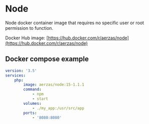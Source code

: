 # Node

Node docker container image that requires no specific user or root permission to function.

Docker Hub image: [https://hub.docker.com/r/aerzas/node](https://hub.docker.com/r/aerzas/node)

## Docker compose example

```yaml
version: '3.5'
services:
    php:
        image: aerzas/node:15-1.1.1
        command:
            - npm
            - start
        volumes:
            - ./my_app:/usr/src/app
        ports:
            - '8080:8080'
```
